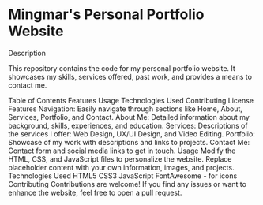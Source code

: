 # Mingmar's Personal Portfolio Website
Description

This repository contains the code for my personal portfolio website. It showcases my skills, services offered, past work, and provides a means to contact me.

Table of Contents
Features
Usage
Technologies Used
Contributing
License
Features
Navigation: Easily navigate through sections like Home, About, Services, Portfolio, and Contact.
About Me: Detailed information about my background, skills, experiences, and education.
Services: Descriptions of the services I offer: Web Design, UX/UI Design, and Video Editing.
Portfolio: Showcase of my work with descriptions and links to projects.
Contact Me: Contact form and social media links to get in touch.
Usage
Modify the HTML, CSS, and JavaScript files to personalize the website.
Replace placeholder content with your own information, images, and projects.
Technologies Used
HTML5
CSS3
JavaScript
FontAwesome - for icons
Contributing
Contributions are welcome! If you find any issues or want to enhance the website, feel free to open a pull request.
